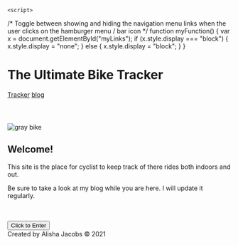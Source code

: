 <!DOCTYPE html>
<html lang="en">
<head>
    <title>The Ultimate Bike Tracker</title>
    <link rel="stylesheet" type="text/css" media="screen" href="main.css">
    <meta charset="UTF-8">
    <meta name="viewport" content="initial-scale=1.0">
    <meta name="description" content="The Ultimate bike tracker">
    <meta name="keywords" content=" Biking riding miles tracker">
    <meta http-equiv="X-UA-Compatible" content="ie=edge">
    <!-- Load an icon library to show a hamburger menu (bars) on small screens -->
    <link rel="stylesheet" href="https://cdnjs.cloudflare.com/ajax/libs/font-awesome/4.7.0/css/font-awesome.min.css">
    
    <script>
/* Toggle between showing and hiding the navigation menu links when the user clicks on the hamburger menu / bar icon */
function myFunction() {
  var x = document.getElementById("myLinks");
  if (x.style.display === "block") {
    x.style.display = "none";
  } else {
    x.style.display = "block";
  }
}
  </script>
  </head>
  <div id="title">
    <h1>The Ultimate Bike Tracker</h1>
  </div>

<!-- Top Navigation Menu - mobile-->
<div class="topnav">
  <a href="#home" class="active"></a>
  <!-- Navigation links (hidden by default) -->
  <div id="myLinks">
    <a href="tracker.html">Tracker</a>
    <a href="blog.html">blog</a>
  </div>

  <!-- "Hamburger menu" / "Bar icon" to toggle the navigation links -->
  <a href="javascript:void(0);" class="icon" onclick="myFunction()">
    <i class="fa fa-bars"></i>
  </a>
</div>
  
  </div>

<header>
<div class="container">
   <!--- <h1>The Ultimate Bike Traker</h1>-->
</div>
</header>
<!--bike image-->
<div class="bike">
    <img src="images/gray-commuter-bike.jpg" alt="gray bike">
</div> 


<body>

<div id="purpose">
    <h2>Welcome!</h2>
    <p>This site is the place for cyclist to keep track of there rides both indoors and out.</p>
    <p>Be sure to take a look at my blog while you are here.  I will update it regularly.</p>
  
</div>

</br>
</br>
<button onclick="location.href='http://www.ninjaelk.net/cycling/tracker.html'" type="button">
    Click to Enter</button>

  <script type="text/javascript">

var _gaq = _gaq || [];
_gaq.push(['_setAccount', 'UA-9901444-1']);
_gaq.push(['_trackPageview']);

(function() {
  var ga = document.createElement('script'); ga.type = 'text/javascript'; ga.async = true;
  ga.src = ('https:' == document.location.protocol ? 'https://ssl' : 'https://www') + '.google-analytics.com/ga.js';
  var s = document.getElementsByTagName('script')[0]; s.parentNode.insertBefore(ga, s);
})();

  </script>
<div class= "space"></div>
</body>


<footer>Created by Alisha Jacobs &copy; 2021</footer>  
</div>


</html>
